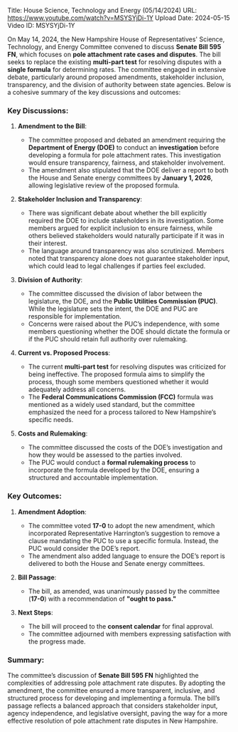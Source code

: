 Title: House Science, Technology and Energy (05/14/2024)
URL: https://www.youtube.com/watch?v=MSYSYjDi-1Y
Upload Date: 2024-05-15
Video ID: MSYSYjDi-1Y

On May 14, 2024, the New Hampshire House of Representatives' Science, Technology, and Energy Committee convened to discuss **Senate Bill 595 FN**, which focuses on **pole attachment rate cases and disputes**. The bill seeks to replace the existing **multi-part test** for resolving disputes with a **single formula** for determining rates. The committee engaged in extensive debate, particularly around proposed amendments, stakeholder inclusion, transparency, and the division of authority between state agencies. Below is a cohesive summary of the key discussions and outcomes:

### Key Discussions:

1. **Amendment to the Bill**:
   - The committee proposed and debated an amendment requiring the **Department of Energy (DOE)** to conduct an **investigation** before developing a formula for pole attachment rates. This investigation would ensure transparency, fairness, and stakeholder involvement.
   - The amendment also stipulated that the DOE deliver a report to both the House and Senate energy committees by **January 1, 2026**, allowing legislative review of the proposed formula.

2. **Stakeholder Inclusion and Transparency**:
   - There was significant debate about whether the bill explicitly required the DOE to include stakeholders in its investigation. Some members argued for explicit inclusion to ensure fairness, while others believed stakeholders would naturally participate if it was in their interest.
   - The language around transparency was also scrutinized. Members noted that transparency alone does not guarantee stakeholder input, which could lead to legal challenges if parties feel excluded.

3. **Division of Authority**:
   - The committee discussed the division of labor between the legislature, the DOE, and the **Public Utilities Commission (PUC)**. While the legislature sets the intent, the DOE and PUC are responsible for implementation.
   - Concerns were raised about the PUC’s independence, with some members questioning whether the DOE should dictate the formula or if the PUC should retain full authority over rulemaking.

4. **Current vs. Proposed Process**:
   - The current **multi-part test** for resolving disputes was criticized for being ineffective. The proposed formula aims to simplify the process, though some members questioned whether it would adequately address all concerns.
   - The **Federal Communications Commission (FCC)** formula was mentioned as a widely used standard, but the committee emphasized the need for a process tailored to New Hampshire’s specific needs.

5. **Costs and Rulemaking**:
   - The committee discussed the costs of the DOE’s investigation and how they would be assessed to the parties involved.
   - The PUC would conduct a **formal rulemaking process** to incorporate the formula developed by the DOE, ensuring a structured and accountable implementation.

### Key Outcomes:

1. **Amendment Adoption**:
   - The committee voted **17-0** to adopt the new amendment, which incorporated Representative Harrington’s suggestion to remove a clause mandating the PUC to use a specific formula. Instead, the PUC would consider the DOE’s report.
   - The amendment also added language to ensure the DOE’s report is delivered to both the House and Senate energy committees.

2. **Bill Passage**:
   - The bill, as amended, was unanimously passed by the committee (**17-0**) with a recommendation of **"ought to pass."**

3. **Next Steps**:
   - The bill will proceed to the **consent calendar** for final approval.
   - The committee adjourned with members expressing satisfaction with the progress made.

### Summary:

The committee’s discussion of **Senate Bill 595 FN** highlighted the complexities of addressing pole attachment rate disputes. By adopting the amendment, the committee ensured a more transparent, inclusive, and structured process for developing and implementing a formula. The bill’s passage reflects a balanced approach that considers stakeholder input, agency independence, and legislative oversight, paving the way for a more effective resolution of pole attachment rate disputes in New Hampshire.
